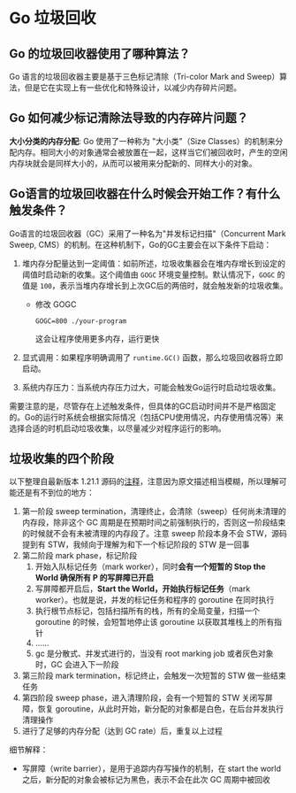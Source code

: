 # Go 垃圾回收

## Go 的垃圾回收器使用了哪种算法？

Go 语言的垃圾回收器主要是基于三色标记清除（Tri-color Mark and Sweep）算法，但是它在实现上有一些优化和特殊设计，以减少内存碎片问题。

## Go 如何减少标记清除法导致的内存碎片问题？

**大小分类的内存分配**: Go 使用了一种称为 "大小类"（Size Classes）的机制来分配内存。相同大小的对象通常会被放置在一起，这样当它们被回收时，产生的空闲内存块就会是同样大小的，从而可以被用来分配新的、同样大小的对象。

## Go语言的垃圾回收器在什么时候会开始工作？有什么触发条件？

Go语言的垃圾回收器（GC）采用了一种名为"并发标记扫描"（Concurrent Mark Sweep, CMS）的机制。在这种机制下，Go的GC主要会在以下条件下启动：

1. 堆内存分配量达到一定阈值：如前所述，垃圾收集器会在堆内存增长到设定的阈值时启动新的收集。这个阈值由 `GOGC` 环境变量控制。默认情况下，`GOGC` 的值是 `100`，表示当堆内存增长到上次GC后的两倍时，就会触发新的垃圾收集。
    - 修改 GOGC
        
        `GOGC=800 ./your-program`
        
        这会让程序使用更多内存，运行更快
        
2. 显式调用：如果程序明确调用了 `runtime.GC()` 函数，那么垃圾回收器将立即启动。
3. 系统内存压力：当系统内存压力过大，可能会触发Go运行时启动垃圾收集。

需要注意的是，尽管存在上述触发条件，但具体的GC启动时间并不是严格固定的。Go的运行时系统会根据实际情况（包括CPU使用情况，内存使用情况等）来选择合适的时机启动垃圾收集，以尽量减少对程序运行的影响。

## 垃圾收集的四个阶段

以下整理自最新版本 1.21.1 源码的[注释](https://github.com/golang/go/blob/2c1e5b05fe39fc5e6c730dd60e82946b8e67c6ba/src/runtime/mgc.go#L24)，注意因为原文描述相当模糊，所以理解可能还是有不到位的地方：

1. 第一阶段 sweep termination，清理终止，会清除（sweep）任何尚未清理的内存段，除非这个 GC 周期是在预期时间之前强制执行的，否则这一阶段结束的时候就不会有未被清理的内存段了。注意 sweep 阶段本身不会 STW，源码提到有 STW，我倾向于理解为和下一个标记阶段的 STW 是一回事
2. 第二阶段 mark phase，标记阶段
    1. 开始入队标记任务（mark worker），同时**会有一个短暂的 Stop the World 确保所有 P 的写屏障已开启**
    2. 写屏障都开启后，**Start the World，开始执行标记任务**（mark worker）。也就是说，并发的标记任务和程序的 goroutine 在同时执行
    3. 执行根节点标记，包括扫描所有的栈，所有的全局变量，扫描一个 goroutine 的时候，会短暂地停止该 goroutine 以获取其堆栈上的所有指针
    4. ……
    5. gc 是分散式、并发式进行的，当没有 root marking job 或者灰色对象时，GC 会进入下一阶段
3. 第三阶段 mark termination，标记终止，会触发一次短暂的 STW 做一些结束任务
4. 第四阶段 sweep phase，进入清理阶段，会有一个短暂的 STW 关闭写屏障，恢复 goroutine，从此时开始，新分配的对象都是白色，在后台并发执行清理操作
5. 进行了足够的内存分配（达到 GC rate）后，重复以上过程

细节解释：

- 写屏障（write barrier），是用于追踪内存写操作的机制，在 start the world 之后，新分配的对象会被标记为黑色，表示不会在此次 GC 周期中被回收